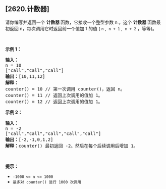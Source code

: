 ## [2620.计数器]
<p>请你编写并返回一个&nbsp;<strong>计数器&nbsp;</strong>函数，它接收一个整型参数 n 。这个&nbsp;<strong>计数器&nbsp;</strong>函数最初返回 n，每次调用它时返回前一个值加 1 的值 ( <code>n</code> ,&nbsp; <code>n + 1</code> ,&nbsp; <code>n + 2</code> ，等等)。</p>

<p>&nbsp;</p>

<p><strong>示例 1：</strong></p>

<pre>
<b>输入：</b>
n = 10 
["call","call","call"]
<b>输出：</b>[10,11,12]
<strong>解释：
</strong>counter() = 10 // 第一次调用 counter()，返回 n。
counter() = 11 // 返回上次调用的值加 1。
counter() = 12 // 返回上次调用的值加 1。
</pre>

<p><strong>示例 2：</strong></p>

<pre>
<b>输入：</b>
n = -2
["call","call","call","call","call"]
<b>输出：</b>[-2,-1,0,1,2]
<b>解释：</b>counter() 最初返回 -2。然后在每个后续调用后增加 1。
</pre>

<p>&nbsp;</p>

<p><strong>提示：</strong></p>

<ul>
	<li><code>-1000<sup>&nbsp;</sup>&lt;= n &lt;= 1000</code></li>
	<li><code>最多对 counter() 进行 1000 次调用</code></li>
</ul>
